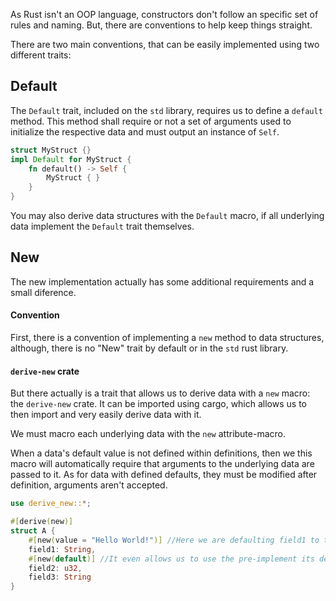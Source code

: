 As Rust isn't an OOP language, constructors don't follow an specific set of rules and naming. But, there are conventions to help keep things straight.

There are two main conventions, that can be easily implemented using two different traits:

## Default
The ``Default`` trait, included on the ``std`` library, requires us to define a ``default`` method. This method shall require or not a set of arguments used to initialize the respective data and must output an instance of ``Self``.

```rust
struct MyStruct {}
impl Default for MyStruct {
	fn default() -> Self { 
		MyStruct { } 
	}
}
```

You may also derive data structures with the ``Default`` macro, if all underlying data implement the ``Default`` trait themselves.

## New
The new implementation actually has some additional requirements and a small diference. 

#### Convention
First, there is a convention of implementing a ``new`` method to data structures, although, there is no "New" trait by default or in the ``std`` rust library.

#### ``derive-new`` crate
But there actually is a trait that allows us to derive data with a ``new`` macro: the ``derive-new`` crate. It can be imported using cargo, which allows us to then import and very easily derive data with it.

We must macro each underlying data with the ``new`` attribute-macro. 

When a data's default value is not defined within definitions, then we this macro will automatically require that arguments to the underlying data are passed to it. 
As for data with defined defaults, they must be modified after definition, arguments aren't accepted. 

```rust
use derive_new::*;

#[derive(new)]
struct A {
	#[new(value = "Hello World!")] //Here we are defaulting field1 to this value when calling the new method.
	field1: String,
	#[new(default)] //It even allows us to use the pre-implement its default value
	field2: u32,
	field3: String
}
```